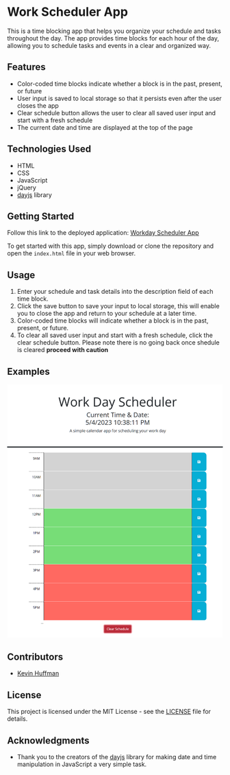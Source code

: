 # Work Scheduler App

This is a time blocking app that helps you organize your schedule and tasks throughout the day. The app provides time blocks for each hour of the day, allowing you to schedule tasks and events in a clear and organized way.

## Features

- Color-coded time blocks indicate whether a block is in the past, present, or future
- User input is saved to local storage so that it persists even after the user closes the app
- Clear schedule button allows the user to clear all saved user input and start with a fresh schedule
- The current date and time are displayed at the top of the page

## Technologies Used

- HTML
- CSS
- JavaScript
- jQuery
- [dayjs](https://day.js.org/) library

## Getting Started
Follow this link to the deployed application: [Workday Scheduler App](https://kevhuff.github.io/scheduler-app)

To get started with this app, simply download or clone the repository and open the `index.html` file in your web browser.

## Usage

1. Enter your schedule and task details into the description field of each time block.
2. Click the save button to save your input to local storage, this will enable you to close the app and return to your schedule at a later time.
3. Color-coded time blocks will indicate whether a block is in the past, present, or future.
4. To clear all saved user input and start with a fresh schedule, click the clear schedule button. Please note there is no going back once shedule is cleared  **proceed with caution**

## Examples

![Time Blocking App Example](assets/calapp.png)

## Contributors

- [Kevin Huffman](https://github.com/kevhuff)

## License

This project is licensed under the MIT License - see the [LICENSE](./LICENSE) file for details.

## Acknowledgments

- Thank you to the creators of the [dayjs](https://day.js.org/) library for making date and time manipulation in JavaScript a very simple task.